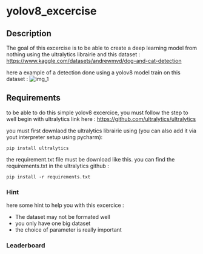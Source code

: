 # yolov8_excercise

## Description
The goal of this excercise is to be able to create a deep learning model from nothing using the ultralytics librairie and this dataset :
https://www.kaggle.com/datasets/andrewmvd/dog-and-cat-detection

here a example of a detection done using a yolov8 model train on this dataset :
![img_1](https://github.com/Y0nyx/yolov8_excercise/assets/72567319/bd1e4448-8eb7-4560-aab9-555c46af694c)

## Requirements

to be able to do this simple yolov8 excercice, you must follow the step to well begin with ultralytics link here : https://github.com/ultralytics/ultralytics

you must first downlaod the ultralytics librairie using (you can also add it via yout interpreter setup using pycharm):
```
pip install ultralytics
```

the requirement.txt file must be download like this. you can find the requirements.txt in the ultralytics github :
```
pip install -r requirements.txt
```

### Hint

here some hint to help you with this excercice :
- The dataset may not be formated well
- you only have one big dataset
- the choice of parameter is really important

### Leaderboard
